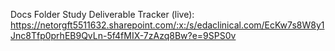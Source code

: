 Docs Folder
Study Deliverable Tracker (live): https://netorgft5511632.sharepoint.com/:x:/s/edaclinical.com/EcKw7s8W8y1Jnc8Tfp0prhEB9QvLn-5f4fMIX-7zAzq8Bw?e=9SPS0v
